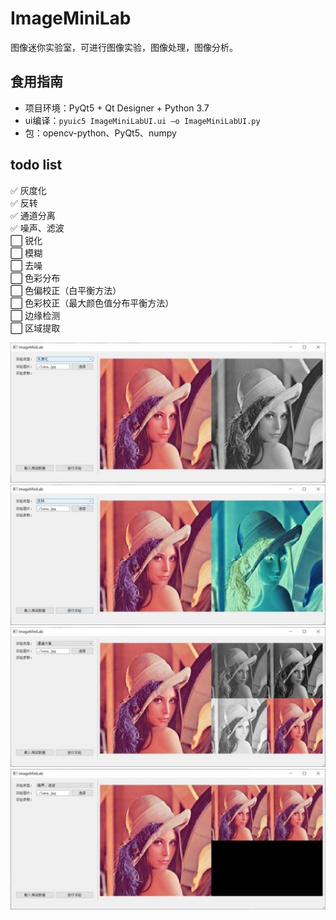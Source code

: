# ImageMiniLab  
图像迷你实验室，可进行图像实验，图像处理，图像分析。  

## 食用指南  
- 项目环境：PyQt5 + Qt Designer + Python 3.7  
- ui编译：`pyuic5 ImageMiniLabUI.ui –o ImageMiniLabUI.py`  
- 包：opencv-python、PyQt5、numpy  

## todo list  
:white_check_mark: 灰度化  
:white_check_mark: 反转  
:white_check_mark: 通道分离  
:white_check_mark: 噪声、滤波  
:white_large_square: 锐化  
:white_large_square: 模糊  
:white_large_square: 去噪  
:white_large_square: 色彩分布  
:white_large_square: 色偏校正（白平衡方法）  
:white_large_square: 色彩校正（最大颜色值分布平衡方法）  
:white_large_square: 边缘检测  
:white_large_square: 区域提取  

![image](https://raw.githubusercontent.com/itisyang/MyImages/master/ImageMiniLab/灰度化.jpg)  
![image](https://raw.githubusercontent.com/itisyang/MyImages/master/ImageMiniLab/反转.jpg)  
![image](https://raw.githubusercontent.com/itisyang/MyImages/master/ImageMiniLab/通道分离.jpg)  
![image](https://raw.githubusercontent.com/itisyang/MyImages/master/ImageMiniLab/高斯噪声滤波.jpg)  
